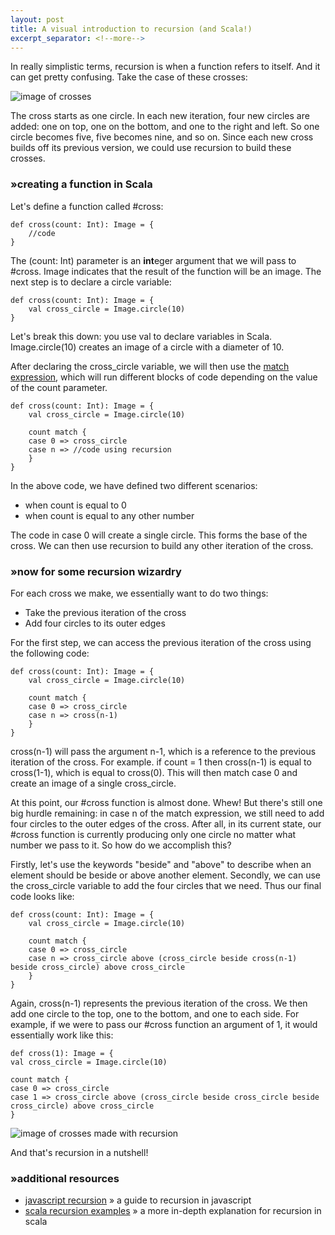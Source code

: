 ```yaml
---
layout: post
title: A visual introduction to recursion (and Scala!)
excerpt_separator: <!--more-->
---
```


In really simplistic terms, recursion is when a function refers to itself. And it can get pretty confusing. Take the case of these crosses:

![image of crosses](https://hliutongco.github.io/images/crosses-recursion.png "crosses made with recursion")

The cross starts as one circle. In each new iteration, four new circles are added: one on top, one on the bottom, and one to the right and left. So one circle becomes five, five becomes nine, and so on. Since each new cross builds off its previous version, we could use recursion to build these crosses.

### »creating a function in Scala

Let's define a function called #cross:

```
def cross(count: Int): Image = {
    //code
}
```

<!--more-->

The (count: Int) parameter is an **int**eger argument that we will pass to #cross.  Image indicates that the result of the function will be an image. The next step is to declare a circle variable:

```
def cross(count: Int): Image = {
    val cross_circle = Image.circle(10)
}
```

Let's break this down: you use val to declare variables in Scala. Image.circle(10) creates an image of a circle with a diameter of 10.

After declaring the cross_circle variable, we will then use the [match expression](https://docs.scala-lang.org/tour/pattern-matching.html), which will run different blocks of code depending on the value of the count parameter.

```
def cross(count: Int): Image = {
    val cross_circle = Image.circle(10)
    
    count match {
    case 0 => cross_circle
    case n => //code using recursion
    }
}
```

In the above code, we have defined two different scenarios:
* when count is equal to 0
* when count is equal to any other number

The code in case 0 will create a single circle. This forms the base of the cross. We can then use recursion to build any other iteration of the cross.

### »now for some recursion wizardry

For each cross we make, we essentially want to do two things:

* Take the previous iteration of the cross
* Add four circles to its outer edges

For the first step, we can access the previous iteration of the cross using the following code:

```
def cross(count: Int): Image = {
    val cross_circle = Image.circle(10)

    count match {
    case 0 => cross_circle
    case n => cross(n-1)
    }
}
```
cross(n-1) will pass the argument n-1, which is a reference to the previous iteration of the cross. For example. if count = 1 then cross(n-1) is equal to cross(1-1), which is equal to cross(0). This will then match case 0 and create an image of a single cross_circle.

At this point, our #cross function is almost done. Whew! But there's still one big hurdle remaining: in case n of the match expression, we still need to add four circles to the outer edges of the cross. After all, in its current state, our #cross function is currently producing only one circle no matter what number we pass to it. So how do we accomplish this?

Firstly, let's use the keywords "beside" and "above" to describe when an element should be beside or above another element. Secondly, we can use the cross_circle variable to add the four circles that we need. Thus our final code looks like:


```
def cross(count: Int): Image = {
    val cross_circle = Image.circle(10)

    count match {
    case 0 => cross_circle
    case n => cross_circle above (cross_circle beside cross(n-1) beside cross_circle) above cross_circle
    }
}
```

Again, cross(n-1) represents the previous iteration of the cross. We then add one circle to the top, one to the bottom, and one to each side. For example, if we were to pass our #cross function an argument of 1, it would essentially work like this:

```
def cross(1): Image = {
val cross_circle = Image.circle(10)

count match {
case 0 => cross_circle
case 1 => cross_circle above (cross_circle beside cross_circle beside cross_circle) above cross_circle
}
```

![image of crosses made with recursion](https://hliutongco.github.io/images/crosses-recursion-short.png "recursion examples")

And that's recursion in a nutshell!

### »additional resources

* [javascript recursion](https://www.thecodingdelight.com/understanding-recursion-javascript/) » a guide to recursion in javascript
* [scala recursion examples](https://alvinalexander.com/scala/scala-recursion-examples-recursive-programming) » a more in-depth explanation for recursion in scala
